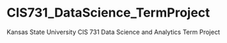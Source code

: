 # CIS731_DataScience_TermProject
Kansas State University CIS 731 Data Science and Analytics Term Project
